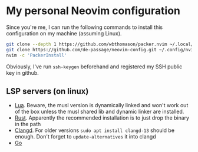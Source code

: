 # My personal Neovim configuration

Since you're me, I can run the following commands to install this configuration on my machine (assuming Linux).

```bash
git clone --depth 1 https://github.com/wbthomason/packer.nvim ~/.local/share/nvim/site/pack/packer/start/packer.nvim
git clone https://github.com/de-passage/neovim-config.git ~/.config/nvim
nvim -c 'PackerInstall'
```

Obviously, I've run `ssh-keygen` beforehand and registered my SSH public key in github.

## LSP servers (on linux)

* [Lua](https://github.com/LuaLS/lua-language-server/releases). Beware, the musl version is dynamically linked and won't work out of the box unless the musl shared lib and dynamic linker are installed.
* [Rust](https://github.com/rust-lang/rust-analyzer/releases). Apparently the recommended installation is to just drop the binary in the path
* [Clangd](https://clangd.llvm.org/installation.html). For older versions `sudo apt install clangd-13` should be enough. Don't forget to `update-alternatives` it into clangd
* [Go](https://pkg.go.dev/golang.org/x/tools/gopls#section-readme)
